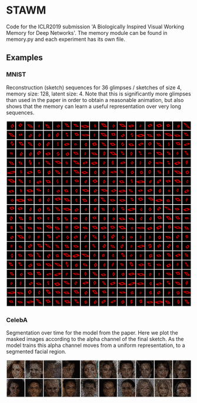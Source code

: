# STAWM

Code for the ICLR2019 submission 'A Biologically Inspired Visual Working Memory for Deep Networks'.
The memory module can be found in memory.py and each experiment has its own file.

## Examples

### MNIST

Reconstruction (sketch) sequences for 36 glimpses / sketches of size 4, memory size: 128, latent size: 4. Note that this is significantly more glimpses than used in the paper in order to obtain a reasonable animation, but also shows that the memory can learn a useful representation over very long sequences.

![mnist gif](./img/mnist.gif)

### CelebA

Segmentation over time for the model from the paper. Here we plot the masked images according to the alpha channel of the final sketch. As the model trains this alpha channel moves from a uniform representation, to a segmented facial region.

![celeb gif](./img/celeb_demo.gif)
